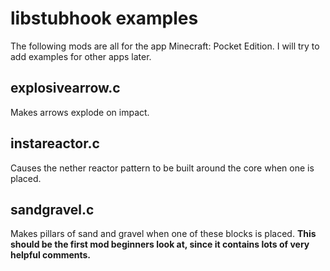 # libstubhook examples #

The following mods are all for the app Minecraft: Pocket Edition.
I will try to add examples for other apps later.

## explosivearrow.c ##
Makes arrows explode on impact.

## instareactor.c ##
Causes the nether reactor pattern to be built around the core when
one is placed.

## sandgravel.c ##
Makes pillars of sand and gravel when one of these blocks is
placed. **This should be the first mod beginners look at, since
it contains lots of very helpful comments.**